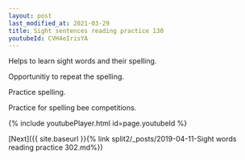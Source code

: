 ```yaml
---
layout: post
last_modified_at: 2021-03-29
title: Sight sentences reading practice 130
youtubeId: CVH4eIrisYA
---
```

 
 
Helps to learn sight words and their spelling.

Opportunitiy to repeat the spelling. 

Practice spelling. 
 
Practice for spelling bee competitions. 
 
{% include youtubePlayer.html id=page.youtubeId %}
 
 

[Next]({{ site.baseurl }}{% link  split2/_posts/2019-04-11-Sight words reading practice 302.md%})
 
